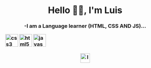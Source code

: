 <h1 align="center">Hello 👋🏼, I'm Luis</h1>
<h3 align="center"Welcome to my GitHub</h3>

-I am a **Language learner (HTML, CSS AND JS)...**
<p align="left"><img src="https://devicons.github.io/devicon/devicon.git/icons/css3/css3-original-wordmark.svg" alt="css3" width="40" height="40"/> <img src="https://devicons.github.io/devicon/devicon.git/icons/html5/html5-original-wordmark.svg" alt="html5" width="40" height="40"/> <img src="https://devicons.github.io/devicon/devicon.git/icons/javascript/javascript-original.svg" alt="javascript" width="40" height="40"/></p><p align="center">
<a href="https://instagram.com/lszofficial" target="blank"><img align="center" src="https://cdn.jsdelivr.net/npm/simple-icons@3.0.1/icons/instagram.svg" alt="levxyca" height="30" width="30" /></a>
</p>
